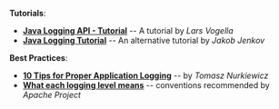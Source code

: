 **Tutorials**:

* [**Java Logging API - Tutorial**](http://www.vogella.com/tutorials/Logging/article.html) -- A tutorial by _Lars Vogella_
* [**Java Logging Tutorial**](http://tutorials.jenkov.com/java-logging/index.html) -- An alternative tutorial by _Jakob Jenkov_

**Best Practices**:

* [**10 Tips for Proper Application Logging**](https://www.javacodegeeks.com/2011/01/10-tips-proper-application-logging.html) -- by _Tomasz Nurkiewicz_
* [**What each logging level means**](http://commons.apache.org/proper/commons-logging/guide.html#Message_PrioritiesLevels) -- conventions recommended by _Apache Project_
